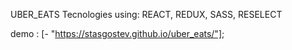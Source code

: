 UBER_EATS
Tecnologies using: REACT, REDUX, SASS, RESELECT

demo : [- "https://stasgostev.github.io/uber_eats/"];
